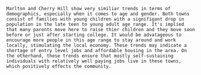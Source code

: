 	Marlton and Cherry Hill show very similiar trends in terms of demographics, especially when it comes to age and gender. Both towns consist of families with young children with a signifigant drop in population in the late teen to young adult age range. It's implied that many parents move here to raise thier children and they move soon before or just after starting college. It would be advatageous to encourage more people in this age range to stay around and work locally, stimulating the local economy. These trends may indicate a shortage of entry level jobs and affordable housing in the area. On the otherhand, these trends ensure that mostly self-sustaining individuals with relatively well paying jobs live in these towns, which positively effects the community.